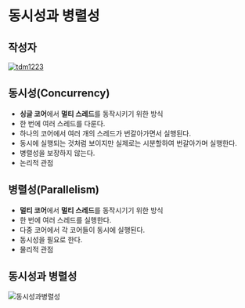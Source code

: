 # **동시성과 병렬성**

## 작성자
[![tdm1223](https://avatars1.githubusercontent.com/u/21440957?s=100&v=4)](https://github.com/tdm1223)

## 동시성(Concurrency)
- **싱글 코어**에서 **멀티 스레드**를 동작시키기 위한 방식
- 한 번에 여러 스레드를 다룬다.
- 하나의 코어에서 여러 개의 스레드가 번갈아가면서 실행된다.
- 동시에 실행되는 것처럼 보이지만 실제로는 시분할하여 번갈아가며 실행한다.
- 병렬성을 보장하지 않는다.
- 논리적 관점

## 병렬성(Parallelism)
- **멀티 코어**에서 **멀티 스레드**를 동작시기기 위한 방식
- 한 번에 여러 스레드를 실행한다.
- 다중 코어에서 각 코어들이 동시에 실행된다.
- 동시성을 필요로 한다.
- 물리적 관점

## 동시성과 병렬성
![동시성과병렬성](https://user-images.githubusercontent.com/21440957/65752705-4a2f0080-e148-11e9-8650-733f72ae967b.png)
